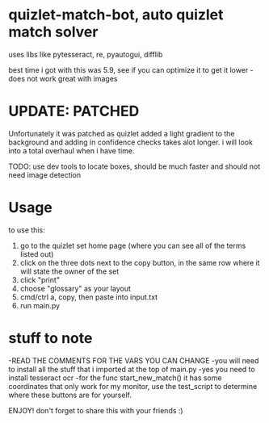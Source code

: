 # quizlet-match-bot, auto quizlet match solver
uses libs like pytesseract, re, pyautogui, difflib

best time i got with this was 5.9, see if you can optimize it to get it lower
-does not work great with images

# UPDATE: PATCHED
Unfortunately it was patched as quizlet added a light gradient to the background and adding in confidence checks takes alot longer. i will look into a total overhaul when i have time.   

TODO: use dev tools to locate boxes, should be much faster and should not need image detection

# Usage
to use this: 
1. go to the quizlet set home page (where you can see all of the terms listed out)
2. click on the three dots next to the copy button, in the same row where it will state the owner of the set
3. click "print"
4. choose "glossary" as your layout
5. cmd/ctrl a, copy, then paste into input.txt
6. run main.py

# stuff to note
-READ THE COMMENTS FOR THE VARS YOU CAN CHANGE
-you will need to install all the stuff that i imported at the top of main.py
-yes you need to install tesseract ocr
-for the func start_new_match() it has some coordinates that only work for my monitor, use the test_script to determine where these buttons are for yourself.

ENJOY! don't forget to share this with your friends :)
